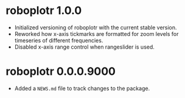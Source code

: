 # roboplotr 1.0.0

* Initialized versioning of roboplotr with the current stable version.
* Reworked how x-axis tickmarks are formatted for zoom levels for timeseries of different frequencies.
* Disabled x-axis range control when rangeslider is used.


# roboplotr 0.0.0.9000

* Added a `NEWS.md` file to track changes to the package.
